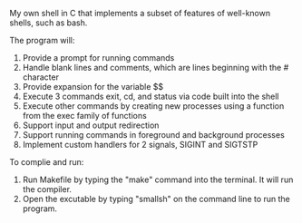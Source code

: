 My own shell in C that implements a subset of features of well-known shells, such as bash. 

The program will:
1. Provide a prompt for running commands
2. Handle blank lines and comments, which are lines beginning with the # character
3. Provide expansion for the variable $$
4. Execute 3 commands exit, cd, and status via code built into the shell
5. Execute other commands by creating new processes using a function from the exec family of functions
6. Support input and output redirection
7. Support running commands in foreground and background processes
8. Implement custom handlers for 2 signals, SIGINT and SIGTSTP

To complie and run:
1. Run Makefile by typing the "make" command into the terminal. It will run the compiler.
2. Open the excutable by typing "smallsh" on the command line to run the program.

